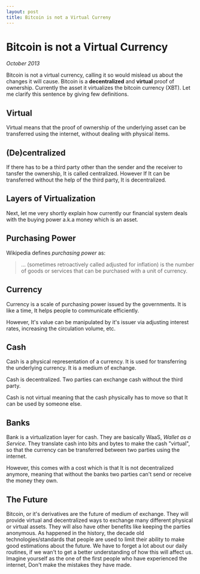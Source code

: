 ```yaml
--- 
layout: post 
title: Bitcoin is not a Virtual Curreny 
---
```


# Bitcoin is not a Virtual Currency

_October 2013_

Bitcoin is not a virtual currency, calling it so would mislead us about the changes it will cause. Bitcoin is a **decentralized** and **virtual** proof of ownership. Currently the asset it virtualizes the bitcoin currency (XBT). Let me clarify this sentence by giving few definitions.

## Virtual

Virtual means that the proof of ownership of the underlying asset can be transferred using the internet, without dealing with physical items. 

## (De)centralized

If there has to be a third party other than the sender and the receiver to tansfer the ownership, It is called centralized. However If It can be transferred without the help of the third party, It is decentralized.

## Layers of Virtualization

Next, let me very shortly explain how currently our financial system deals with the buying power a.k.a money which is an asset.

## Purchasing Power

Wikipedia defines *purchasing power* as:

> ... (sometimes retroactively called adjusted for inflation) is the number of goods or services that can be purchased with a unit of currency.

## Currency

Currency is a scale of purchasing power issued by the governments. It is like a time, It helps people to communicate efficiently.

However, It's value can be manipulated by it's issuer via adjusting interest rates, increasing the circulation volume, etc.

## Cash

Cash is a physical representation of a currency. It is used for transferring the underlying currency. It is a medium of exchange. 

Cash is decentralized. Two parties can exchange cash without the third party. 

Cash is not virtual meaning that the cash physically has to move so that It can be used by someone else.

## Banks

Bank is a virtualization layer for cash. They are basically WaaS, *Wallet as a Service*. They translate cash into bits and bytes to make the cash "virtual", so that the currency can be transferred between two parties using the internet. 

However, this comes with a cost which is that It is not decentralized anymore, meaning that without the banks two parties can't send or receive the money they own.

## The Future

Bitcoin, or it's derivatives are the future of medium of exchange. They will provide virtual and decentralized ways to exchange many different physical or virtual assets. They will also have other benefits like keeping the parties anonymous. As happened in the history, the decade old technologies/standards that people are used to limit their ability to make good estimations about the future. We have to forget a lot about our daily routines, if we wan't to get a better understanding of how this will affect us. Imagine yourself as the one of the first people who have experienced the internet, Don't make the mistakes they have made.

